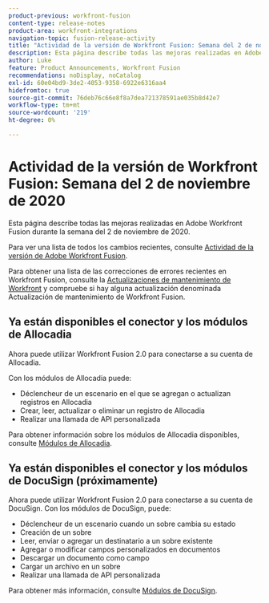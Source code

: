 ```yaml
---
product-previous: workfront-fusion
content-type: release-notes
product-area: workfront-integrations
navigation-topic: fusion-release-activity
title: "Actividad de la versión de Workfront Fusion: Semana del 2 de noviembre de 2020"
description: Esta página describe todas las mejoras realizadas en Adobe Workfront Fusion durante la semana del 2 de noviembre de 2020.
author: Luke
feature: Product Announcements, Workfront Fusion
recommendations: noDisplay, noCatalog
exl-id: 60e04bd9-3de2-4053-9358-6922e6316aa4
hidefromtoc: true
source-git-commit: 76deb76c66e8f8a7dea721378591ae035b8d42e7
workflow-type: tm+mt
source-wordcount: '219'
ht-degree: 0%

---
```


# Actividad de la versión de Workfront Fusion: Semana del 2 de noviembre de 2020

Esta página describe todas las mejoras realizadas en Adobe Workfront Fusion durante la semana del 2 de noviembre de 2020.

Para ver una lista de todos los cambios recientes, consulte [Actividad de la versión de Adobe Workfront Fusion](../../../../../product-announcements/product-releases/fusion-release-activity/fusion-release-activity.md).

Para obtener una lista de las correcciones de errores recientes en Workfront Fusion, consulte la [Actualizaciones de mantenimiento de Workfront](https://experienceleague.adobe.com/docs/workfront-known-issues/releases/current-updates.html) y compruebe si hay alguna actualización denominada Actualización de mantenimiento de Workfront Fusion.

## Ya están disponibles el conector y los módulos de Allocadia

Ahora puede utilizar Workfront Fusion 2.0 para conectarse a su cuenta de Allocadia.

Con los módulos de Allocadia puede:

* Déclencheur de un escenario en el que se agregan o actualizan registros en Allocadia
* Crear, leer, actualizar o eliminar un registro de Allocadia
* Realizar una llamada de API personalizada

Para obtener información sobre los módulos de Allocadia disponibles, consulte [Módulos de Allocadia](../../../../../workfront-fusion/apps-and-their-modules/allocadia-modules.md).

## Ya están disponibles el conector y los módulos de DocuSign (próximamente)

Ahora puede utilizar Workfront Fusion 2.0 para conectarse a su cuenta de DocuSign. Con los módulos de DocuSign, puede:

* Déclencheur de un escenario cuando un sobre cambia su estado
* Creación de un sobre
* Leer, enviar o agregar un destinatario a un sobre existente
* Agregar o modificar campos personalizados en documentos
* Descargar un documento como campo
* Cargar un archivo en un sobre
* Realizar una llamada de API personalizada

Para obtener más información, consulte [Módulos de DocuSign](../../../../../workfront-fusion/apps-and-their-modules/docusign-modules.md).
